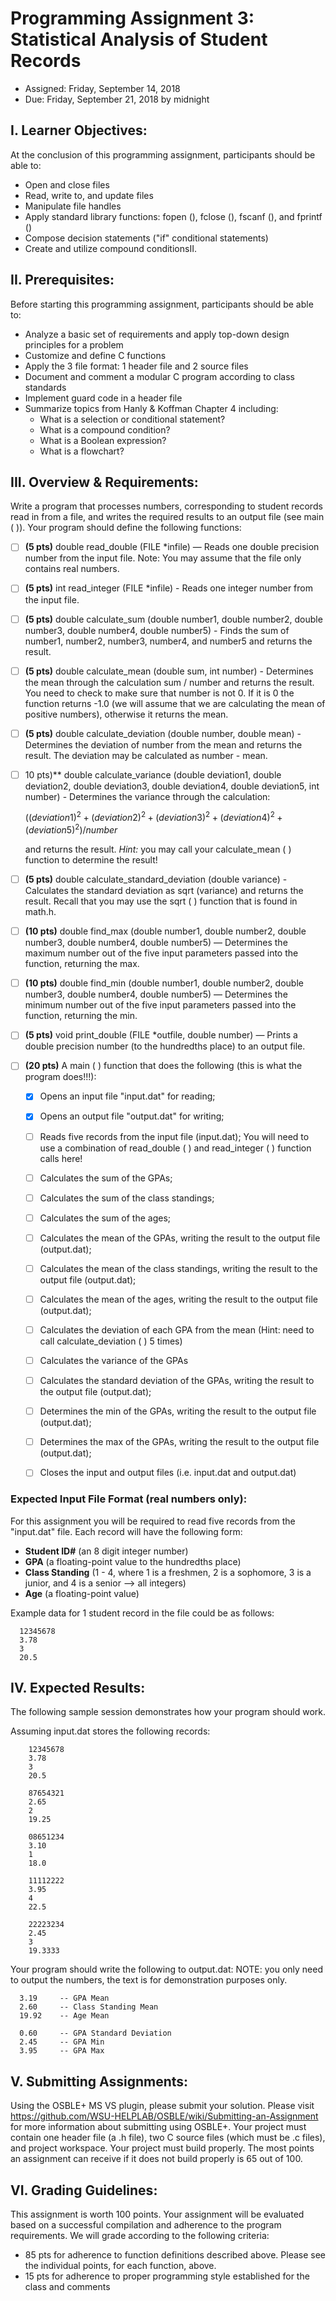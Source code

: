 # Programming Assignment 3: Statistical Analysis of Student Records
- Assigned: Friday, September 14, 2018
- Due: Friday, September 21, 2018 by midnight

## I. Learner Objectives:
At the conclusion of this programming assignment, participants should be able to:
* Open and close files
* Read, write to, and update files
* Manipulate file handles
* Apply standard library functions: fopen (), fclose (), fscanf (), and fprintf ()
* Compose decision statements ("if" conditional statements)
* Create and utilize compound conditionsII.

## II. Prerequisites:
Before starting this programming assignment, participants should be able to:
* Analyze a basic set of requirements and apply top-down design principles for a problem
* Customize and define C functions
* Apply the 3 file format: 1 header file and 2 source files
* Document and comment a modular C program according to class standards
* Implement guard code in a header file
* Summarize topics from Hanly & Koffman Chapter 4 including:
  * What is a selection or conditional statement?
  * What is a compound condition?
  * What is a Boolean expression?
  * What is a flowchart?

## III. Overview & Requirements:
Write a program that processes numbers, corresponding to student records read in from a file, and writes the required results to an output file (see main ( )). Your program should define the following functions:
- [ ] **(5 pts)** double read_double (FILE *infile) — Reads one double precision number from the input file. Note: You may assume that the file only contains real numbers.
- [ ] **(5 pts)** int read_integer (FILE *infile) - Reads one integer number from the input file.
- [ ] **(5 pts)** double calculate_sum (double number1, double number2, double number3, double number4, double number5) - Finds the sum of number1, number2, number3, number4, and number5 and returns the result.
- [ ] **(5 pts)** double calculate_mean (double sum, int number) - Determines the mean through the calculation sum / number and returns the result. You need to check to make sure that number is not 0. If it is 0 the function returns -1.0 (we will assume that we are calculating the mean of positive numbers), otherwise it returns the mean.
- [ ] **(5 pts)** double calculate_deviation (double number, double mean) - Determines the deviation of number from the mean and returns the result. The deviation may be calculated as number - mean.
- [ ] 10 pts)** double calculate_variance (double deviation1, double deviation2, double deviation3, double deviation4, double deviation5, int number) - Determines the variance through the calculation:
      
  $((deviation1)^2 + (deviation2)^2 + (deviation3)^2 + (deviation4)^2 + (deviation5)^2) / number$

  and returns the result. *Hint:* you may call your calculate_mean ( ) function to determine the result!
  
- [ ] **(5 pts)** double calculate_standard_deviation (double variance) - Calculates the standard deviation as sqrt (variance) and returns the result. Recall that you may use the sqrt ( ) function that is found in math.h.
- [ ] **(10 pts)** double find_max (double number1, double number2, double number3, double number4, double number5) — Determines the maximum number out of the five input parameters passed into the function, returning the max.
- [ ] **(10 pts)** double find_min (double number1, double number2, double number3, double number4, double number5) — Determines the minimum number out of the five input parameters passed into the function, returning the min.
- [ ] **(5 pts)** void print_double (FILE *outfile, double number) — Prints a double precision number (to the hundredths place) to an output file.
- [ ] **(20 pts)** A main ( ) function that does the following (this is what the program does!!!):
  - [x] Opens an input file "input.dat" for reading;
  - [x] Opens an output file "output.dat" for writing;
  - [ ] Reads five records from the input file (input.dat); You will need to use a combination of read_double ( ) and read_integer ( ) function calls here!
  - [ ] Calculates the sum of the GPAs;
  - [ ] Calculates the sum of the class standings;
  - [ ] Calculates the sum of the ages;
  - [ ] Calculates the mean of the GPAs, writing the result to the output file (output.dat);
  - [ ] Calculates the mean of the class standings, writing the result to the output file (output.dat);
  - [ ] Calculates the mean of the ages, writing the result to the output file (output.dat);
  - [ ] Calculates the deviation of each GPA from the mean (Hint: need to call calculate_deviation ( ) 5 times)
  - [ ] Calculates the variance of the GPAs
  - [ ] Calculates the standard deviation of the GPAs, writing the result to the output file (output.dat);
  - [ ] Determines the min of the GPAs, writing the result to the output file (output.dat);
  - [ ] Determines the max of the GPAs, writing the result to the output file (output.dat);
  - [ ] Closes the input and output files (i.e. input.dat and output.dat)

 

### Expected Input File Format (real numbers only):
For this assignment you will be required to read five records from the "input.dat" file. Each record will have the following form:

- **Student ID#** (an 8 digit integer number)
- **GPA** (a floating-point value to the hundredths place)
- **Class Standing** (1 - 4, where 1 is a freshmen, 2 is a sophomore, 3 is a junior, and 4 is a senior --> all integers)
- **Age** (a floating-point value)

 

Example data for 1 student record in the file could be as follows:
```
  12345678
  3.78
  3
  20.5
```
 

## IV. Expected Results:
The following sample session demonstrates how your program should work. 
  
Assuming input.dat stores the following records:
```
    12345678
    3.78
    3
    20.5
 
    87654321
    2.65
    2
    19.25
 
    08651234
    3.10
    1
    18.0
   
    11112222
    3.95
    4
    22.5
 
    22223234
    2.45
    3
    19.3333
```
 
Your program should write the following to output.dat: NOTE: you only need to output the numbers, the text is for demonstration purposes only.
```
  3.19     -- GPA Mean
  2.60     -- Class Standing Mean
  19.92    -- Age Mean

  0.60     -- GPA Standard Deviation
  2.45     -- GPA Min
  3.95     -- GPA Max
```
## V. Submitting Assignments:

 

Using the OSBLE+ MS VS plugin, please submit your solution. Please visit https://github.com/WSU-HELPLAB/OSBLE/wiki/Submitting-an-Assignment for more information about submitting using OSBLE+.
Your project must contain one header file (a .h file), two C source files (which must be .c files), and project workspace.
Your project must build properly. The most points an assignment can receive if it does not build properly is 65 out of 100.
 

## VI. Grading Guidelines:
This assignment is worth 100 points. Your assignment will be evaluated based on a successful compilation and adherence to the program requirements. We will grade according to the following criteria:
* 85 pts for adherence to function definitions described above. Please see the individual points, for each function, above.
* 15 pts for adherence to proper programming style established for the class and comments